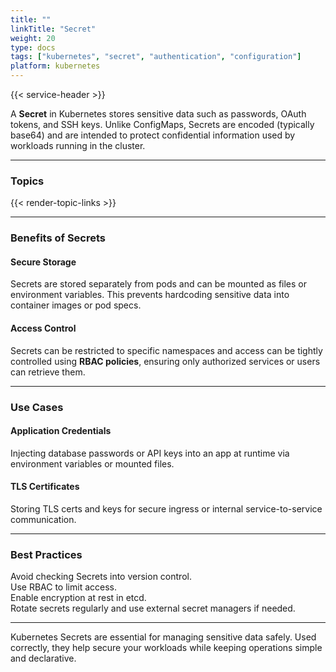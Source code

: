```yaml
---
title: ""
linkTitle: "Secret"
weight: 20
type: docs
tags: ["kubernetes", "secret", "authentication", "configuration"]
platform: kubernetes
---
```


{{< service-header >}}

A **Secret** in Kubernetes stores sensitive data such as passwords, OAuth tokens, and SSH keys. Unlike ConfigMaps, Secrets are encoded (typically base64) and are intended to protect confidential information used by workloads running in the cluster.

---

### Topics

{{< render-topic-links >}}

---

### Benefits of Secrets

#### Secure Storage

Secrets are stored separately from pods and can be mounted as files or environment variables. This prevents hardcoding sensitive data into container images or pod specs.

#### Access Control

Secrets can be restricted to specific namespaces and access can be tightly controlled using **RBAC policies**, ensuring only authorized services or users can retrieve them.

---

### Use Cases

#### Application Credentials

Injecting database passwords or API keys into an app at runtime via environment variables or mounted files.

#### TLS Certificates

Storing TLS certs and keys for secure ingress or internal service-to-service communication.

---

### Best Practices

Avoid checking Secrets into version control.  
Use RBAC to limit access.  
Enable encryption at rest in etcd.  
Rotate secrets regularly and use external secret managers if needed.

---

Kubernetes Secrets are essential for managing sensitive data safely. Used correctly, they help secure your workloads while keeping operations simple and declarative.
